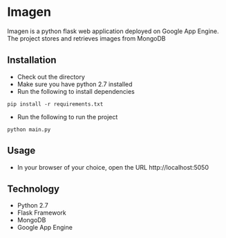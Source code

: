 # Imagen

Imagen is a python flask web application deployed on Google App Engine. The project stores and retrieves images
from MongoDB

## Installation

* Check out the directory
* Make sure you have python 2.7 installed
* Run the following to install dependencies
```
pip install -r requirements.txt
```
* Run the following to run the project
```
python main.py
```

## Usage

* In your browser of your choice, open the URL http://localhost:5050

## Technology
* Python 2.7
* Flask Framework
* MongoDB
* Google App Engine